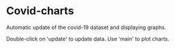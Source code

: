 # Covid-charts
Automatic update of the covid-19 dataset and displaying graphs.

Double-click on 'update' to update data.
Use 'main' to plot charts.
